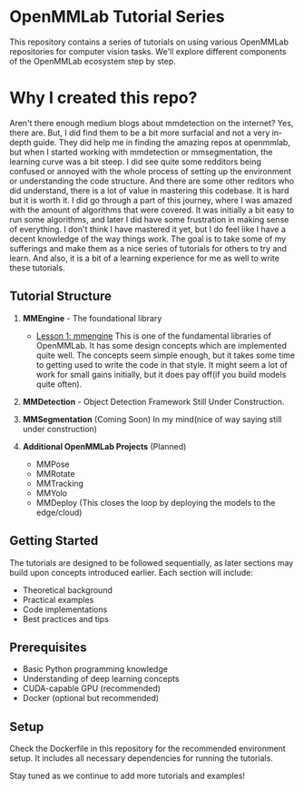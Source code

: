 # OpenMMLab Tutorial Series

This repository contains a series of tutorials on using various OpenMMLab repositories for computer vision tasks. We'll explore different components of the OpenMMLab ecosystem step by step.


# Why I created this repo? 
Aren't there enough medium blogs about mmdetection on the internet? 
Yes, there are. 
But, I did find them to be a bit more surfacial and not a very in-depth guide. They did help me in finding the amazing repos at openmmlab, but when I started working with mmdetection or mmsegmentation, the learning curve was a bit steep. 
I did see quite some redditors being confused or annoyed with the whole process of setting up the environment or understanding the code structure. And there are some other reditors who did understand, there is a lot of value in mastering this codebase. It is hard but it is worth it. 
I did go through a part of this journey, where I was amazed with the amount of algorithms that were covered. It was initially a bit easy to run some algorithms, and later I did have some frustration in making sense of everything. I don't think I have mastered it yet, but I do feel like I have a decent knowledge of the way things work. The goal is to take some of my sufferings and make them as a nice series of tutorials for others to try and learn. And also, it is a bit of a learning experience for me as well to write these tutorials. 


## Tutorial Structure

1. **MMEngine** - The foundational library
    - [Lesson 1: mmengine](lessons/lesson_1/lesson_1_1.md)
   This is one of the fundamental libraries of OpenMMLab. It has some design concepts which are implemented quite well. The concepts seem simple enough, but it takes some time to getting used to write the code in that style. It might seem a lot of work for small gains initially, but it does pay off(if you build models quite often).

2. **MMDetection** - Object Detection Framework
   Still Under Construction. 

3. **MMSegmentation** (Coming Soon)
   In my mind(nice of way saying still under construction)

5. **Additional OpenMMLab Projects** (Planned)
   - MMPose
   - MMRotate
   - MMTracking
   - MMYolo
   - MMDeploy (This closes the loop by deploying the models to the edge/cloud)

## Getting Started

The tutorials are designed to be followed sequentially, as later sections may build upon concepts introduced earlier. Each section will include:

- Theoretical background
- Practical examples
- Code implementations
- Best practices and tips

## Prerequisites

- Basic Python programming knowledge
- Understanding of deep learning concepts
- CUDA-capable GPU (recommended)
- Docker (optional but recommended)

## Setup

Check the Dockerfile in this repository for the recommended environment setup. It includes all necessary dependencies for running the tutorials.

Stay tuned as we continue to add more tutorials and examples!
